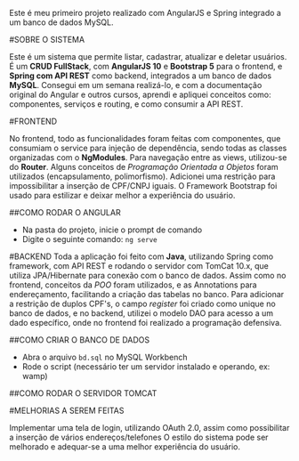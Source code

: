 Este é meu primeiro projeto realizado com AngularJS e Spring integrado a um banco de dados MySQL.


#SOBRE O SISTEMA

Este é um sistema que permite listar, cadastrar, atualizar e deletar usuários.
É um **CRUD FullStack**, com __AngularJS 10__ e __Bootstrap 5__ para o frontend, e __Spring com API REST__ como backend,
integrados a um banco de dados __MySQL__.
Consegui em um semana realizá-lo, e com a documentação original do Angular e outros cursos, aprendi e apliquei
conceitos como: componentes, serviços e routing, e como consumir a API REST. 

#FRONTEND

No frontend, todo as funcionalidades foram feitas com componentes, que consumiam o service
para injeção de dependência, sendo todas as classes organizadas com o __NgModules__. Para navegação entre as views, utilizou-se 
do **Router**. Alguns conceitos de *Programação Orientada a Objetos* foram utilizados (encapsulamento, polimorfismo). Adicionei 
uma restrição para impossibilitar a inserção de CPF/CNPJ iguais. O Framework Bootstrap foi usado para estilizar e deixar melhor
a experiência do usuário.

##COMO RODAR O ANGULAR
  - Na pasta do projeto, inicie o prompt de comando
  - Digite o seguinte comando: `ng serve`

#BACKEND
Toda a aplicação foi feito com **Java**, utilizando Spring como framework, com API REST e rodando o servidor com TomCat 10.x, 
que utiliza JPA/Hibernate para conexão com o banco de dados. Assim como no frontend, conceitos da *POO* foram utilizados, e as
Annotations para endereçamento, facilitando a criação das tabelas no banco. Para adicionar a restrição de duplos CPF's, o campo
*register* foi criado como unique no banco de dados, e no backend, utilizei o modelo DAO para acesso a um dado específico, onde
no frontend foi realizado a programação defensiva.

##COMO CRIAR O BANCO DE DADOS
  - Abra o arquivo `bd.sql` no MySQL Workbench
  - Rode o script (necessário ter um servidor instalado e operando, ex: wamp)
  
##COMO RODAR O SERVIDOR TOMCAT
       
       
#MELHORIAS A SEREM FEITAS

Implementar uma tela de login, utilizando OAuth 2.0, assim como possibilitar a inserção de vários endereços/telefones
O estilo do sistema pode ser melhorado e adequar-se a uma melhor experiência do usuário.
